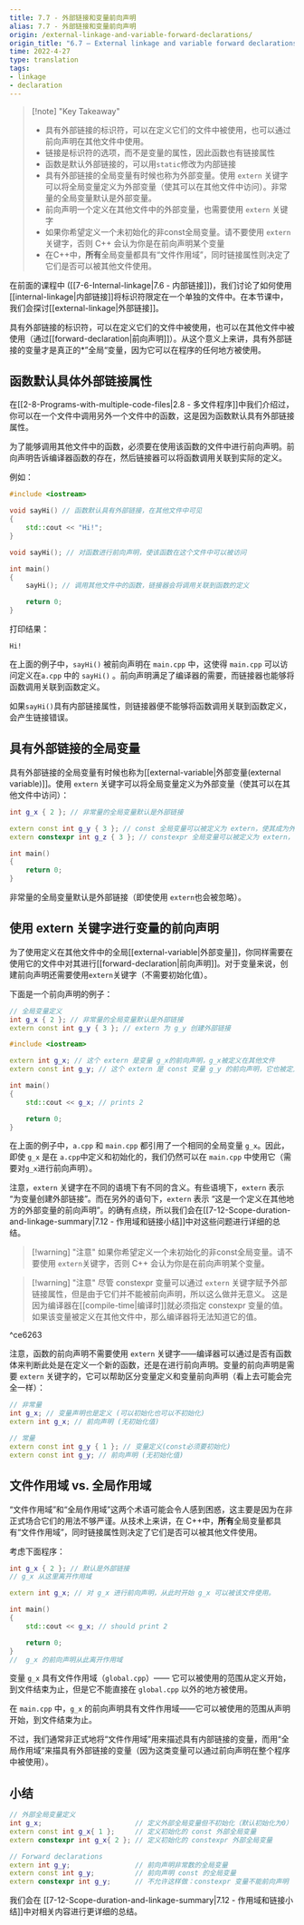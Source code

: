 ```yaml
---
title: 7.7 - 外部链接和变量前向声明
alias: 7.7 - 外部链接和变量前向声明
origin: /external-linkage-and-variable-forward-declarations/
origin_title: "6.7 — External linkage and variable forward declarations"
time: 2022-4-27
type: translation
tags:
- linkage
- declaration
---
```


> [!note] "Key Takeaway"
> - 具有外部链接的标识符，可以在定义它们的文件中被使用，也可以通过前向声明在其他文件中使用。
> - 链接是标识符的选项，而不是变量的属性，因此函数也有链接属性
> - 函数是默认外部链接的，可以用`static`修改为内部链接
> - 具有外部链接的全局变量有时候也称为外部变量。使用 `extern` 关键字可以将全局变量定义为外部变量（使其可以在其他文件中访问）。非常量的全局变量默认是外部变量。
> - 前向声明一个定义在其他文件中的外部变量，也需要使用 `extern` 关键字
> - 如果你希望定义一个未初始化的非const全局变量。请不要使用 `extern`关键字，否则 C++ 会认为你是在前向声明某个变量
> - 在C++中，**所有**全局变量都具有“文件作用域”，同时链接属性则决定了它们是否可以被其他文件使用。

在前面的课程中 ([[7-6-Internal-linkage|7.6 - 内部链接]])，我们讨论了如何使用[[internal-linkage|内部链接]]将标识符限定在一个单独的文件中。在本节课中，我们会探讨[[external-linkage|外部链接]]。

具有外部链接的标识符，可以在定义它们的文件中被使用，也可以在其他文件中被使用（通过[[forward-declaration|前向声明]]）。从这个意义上来讲，具有外部链接的变量才是真正的*”全局“变量，因为它可以在程序的任何地方被使用。

## 函数默认具体外部链接属性

在[[2-8-Programs-with-multiple-code-files|2.8 - 多文件程序]]中我们介绍过，你可以在一个文件中调用另外一个文件中的函数，这是因为函数默认具有外部链接属性。

为了能够调用其他文件中的函数，必须要在使用该函数的文件中进行前向声明。前向声明告诉编译器函数的存在，然后链接器可以将函数调用关联到实际的定义。

例如：

```cpp title="a.cpp"
#include <iostream>

void sayHi() // 函数默认具有外部链接，在其他文件中可见
{
    std::cout << "Hi!";
}
```


```cpp title="main.cpp"
void sayHi(); // 对函数进行前向声明，使该函数在这个文件中可以被访问

int main()
{
    sayHi(); // 调用其他文件中的函数，链接器会将调用关联到函数的定义

    return 0;
}
```

打印结果：

```
Hi!
```

在上面的例子中，`sayHi()` 被前向声明在 `main.cpp` 中，这使得 `main.cpp` 可以访问定义在`a.cpp` 中的 `sayHi()` 。前向声明满足了编译器的需要，而链接器也能够将函数调用关联到函数定义。

如果`sayHi()`具有内部链接属性，则链接器便不能够将函数调用关联到函数定义，会产生链接错误。


## 具有外部链接的全局变量

具有外部链接的全局变量有时候也称为[[external-variable|外部变量(external variable)]]。使用 `extern` 关键字可以将全局变量定义为外部变量（使其可以在其他文件中访问）：

```cpp
int g_x { 2 }; // 非常量的全局变量默认是外部链接

extern const int g_y { 3 }; // const 全局变量可以被定义为 extern，使其成为外部变量
extern constexpr int g_z { 3 }; // constexpr 全局变量可以被定义为 extern，使其成为外部变量 (但是没有意义)

int main()
{
    return 0;
}
```

非常量的全局变量默认是外部链接（即使使用 `extern`也会被忽略）。


## 使用 extern 关键字进行变量的前向声明

为了使用定义在其他文件中的全局[[external-variable|外部变量]]，你同样需要在使用它的文件中对其进行[[forward-declaration|前向声明]]。对于变量来说，创建前向声明还需要使用`extern`关键字（不需要初始化值）。

下面是一个前向声明的例子：

```cpp title="a.cpp"
// 全局变量定义
int g_x { 2 }; // 非常量的全局变量默认是外部链接
extern const int g_y { 3 }; // extern 为 g_y 创建外部链接
```


```cpp title="main.cpp"
#include <iostream>

extern int g_x; // 这个 extern 是变量 g_x的前向声明，g_x被定义在其他文件
extern const int g_y; // 这个 extern 是 const 变量 g_y 的前向声明，它也被定义在其他文件

int main()
{
    std::cout << g_x; // prints 2

    return 0;
}
```

在上面的例子中，`a.cpp` 和 `main.cpp` 都引用了一个相同的全局变量 `g_x`。因此，即使 `g_x` 是在 `a.cpp`中定义和初始化的，我们仍然可以在 `main.cpp` 中使用它（需要对`g_x`进行前向声明）。

注意，`extern` 关键字在不同的语境下有不同的含义。有些语境下，`extern` 表示 “为变量创建外部链接”。而在另外的语句下，`extern` 表示 “这是一个定义在其他地方的外部变量的前向声明”。的确有点绕，所以我们会在[[7-12-Scope-duration-and-linkage-summary|7.12 - 作用域和链接小结]]中对这些问题进行详细的总结。

> [!warning] "注意"
> 如果你希望定义一个未初始化的非const全局变量。请不要使用 `extern`关键字，否则 C++ 会认为你是在前向声明某个变量。
	

> [!warning] "注意"
> 尽管 constexpr 变量可以通过 `extern` 关键字赋予外部链接属性，但是由于它们并不能被前向声明，所以这么做并无意义。
> 这是因为编译器在[[compile-time|编译时]]就必须指定 constexpr 变量的值。如果该变量被定义在其他文件中，那么编译器将无法知道它的值。
	

^ce6263

注意，函数的前向声明不需要使用 `extern` 关键字——编译器可以通过是否有函数体来判断此处是在定义一个新的函数，还是在进行前向声明。变量的前向声明是需要 `extern` 关键字的，它可以帮助区分变量定义和变量前向声明（看上去可能会完全一样）：

```cpp
// 非常量
int g_x; // 变量声明也是定义 (可以初始化也可以不初始化)
extern int g_x; // 前向声明 (无初始化值)

// 常量
extern const int g_y { 1 }; // 变量定义(const必须要初始化)
extern const int g_y; // 前向声明 (无初始化值)
```


## 文件作用域 vs. 全局作用域

“文件作用域”和“全局作用域”这两个术语可能会令人感到困惑，这主要是因为在非正式场合它们的用法不够严谨。从技术上来讲，在 C++中，**所有**全局变量都具有“文件作用域”，同时链接属性则决定了它们是否可以被其他文件使用。

考虑下面程序：

```cpp title="global.cpp"
int g_x { 2 }; // 默认是外部链接
// g_x 从这里离开作用域
```


```cpp title="main.cpp"
extern int g_x; // 对 g_x 进行前向声明，从此时开始 g_x 可以被该文件使用。

int main()
{
    std::cout << g_x; // should print 2

    return 0;
}
//  g_x 的前向声明从此离开作用域
```

变量 `g_x` 具有文件作用域（`global.cpp`）—— 它可以被使用的范围从定义开始，到文件结束为止，但是它不能直接在 `global.cpp` 以外的地方被使用。

在 `main.cpp` 中，`g_x` 的前向声明具有文件作用域——它可以被使用的范围从声明开始，到文件结束为止。

不过，我们通常非正式地将“文件作用域”用来描述具有内部链接的变量，而用“全局作用域”来描具有外部链接的变量（因为这类变量可以通过前向声明在整个程序中被使用）。

## 小结

```cpp
// 外部全局变量定义
int g_x;                       // 定义外部全局变量但不初始化（默认初始化为0） 
extern const int g_x{ 1 };     // 定义初始化的 const 外部全局变量
extern constexpr int g_x{ 2 }; // 定义初始化的 constexpr 外部全局变量

// Forward declarations
extern int g_y;                // 前向声明非常数的全局变量
extern const int g_y;          // 前向声明 const 的全局变量
extern constexpr int g_y;      // 不允许这样做：constexpr 变量不能前向声明
```

我们会在 [[7-12-Scope-duration-and-linkage-summary|7.12 - 作用域和链接小结]]中对相关内容进行更详细的总结。